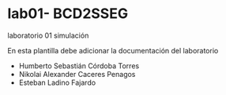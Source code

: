# lab01- BCD2SSEG
laboratorio 01 simulación

En esta plantilla debe adicionar la documentación del laboratorio

* Humberto Sebastián Córdoba Torres
* Nikolai Alexander Caceres Penagos
* Esteban Ladino Fajardo

